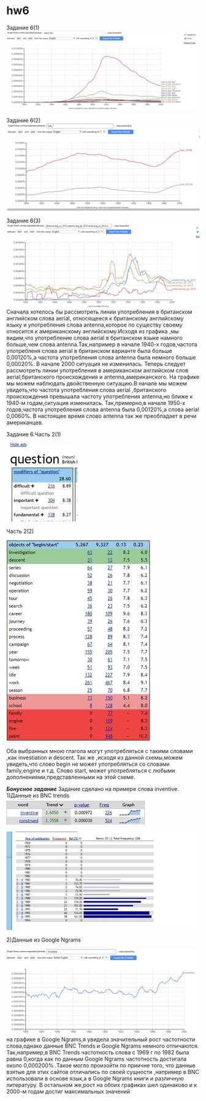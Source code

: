 # hw6
Задание 6(1)
![Alt-текст](https://github.com/assudakova/hw6/blob/master/Снимок.JPG)

Задание 6(2)
![Alt-текст](https://github.com/assudakova/hw6/blob/master/Ab5Duv_2W_I.jpg)

Задание 6(3)
![Alt-текст](https://github.com/assudakova/hw6/blob/master/63.JPG)
    Сначала хотелось бы рассмотреть линии употребления в британском английском слова aerial, относящееся  к британскому английскому языку и употребления слова antenna,которое по существу своему относится к американскому английскому.Исходя из графика ,мы  видим,что употребление слова aerial в британском языке намного больше,чем слова antenna.Так,например в начале 1940-х годов,частота употребленя слова aerial в британском варианте была больше 0,00120%,а частота употребления слова antenna была немного больше 0,00020%. В начале 2000 ситуация не изменилась. Теперь следует рассмотреть линии употребления в американском английском слов aerial,британского происхождения и antenna,американского. На графике мы можем наблюдать двойственную ситуацию.В  начале мы можем увидеть,что частота употребления слова aerial ,британского происхождения превышала частоту употребления antenna,но ближе к 1940-м годам,ситуация изменилась. Так,примерно,в начале 1950-х годов,частота употребления слова antenna была 0,00120%,а слова aerial 0,0060%. В настоящее время слово antenna так же преобладает в речи американцев.

Задание 6.Часть 2(1)

![Alt-текст](https://github.com/assudakova/hw6/blob/master/k-k82EaeDBc.jpg)

Часть 2(2)

![Alt-текст](https://github.com/assudakova/hw6/blob/master/cbyjybvs.JPG)

 Оба выбранных мною глагола могут употребляться с такими словами ,как investiation и descent. Так же ,исходя из данной схемы,можем увидеть,что слово begin не может употребляться со словами family,engine и т.д. Слово start,  может употребляться с любыми дополнениями,представленными на этой схеме.
  
 ***Бонусное задание***
Задание сделано на примере слова inventive.
1)Данные из BNC trends
 ![Alt-текст](https://github.com/assudakova/hw6/blob/master/ZKLuWphICiM.jpg)

![Alt-текст](https://github.com/assudakova/hw6/blob/master/Eg86-9BlIVM.jpg)

2)Данные из Google Ngrams

![Alt-текст](https://github.com/assudakova/hw6/blob/master/british.JPG)
на графике в Google Ngrams,я увидела значительный рост частотности слова,однако данные BNC Trends и Google Ngrams немного отличаются. Так,например,в BNC Trends частотность слова с 1969 г по 1982 была равна 0,когда как по данным Google Ngrams частотность достигала около 0,000200% .Такое могло произойти по приичне того, что данные взятые для этих сайтов отличались по своей сущности ,например в  BNC использовали в основе язык,а в Google Ngrams книги и различную литературу. В остальном же,рост на обоих графиках шел одинаково и к 2000-м годам достиг максимальных значений
